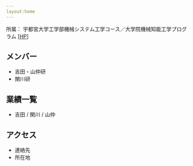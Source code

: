 ```yaml
---
layout:home
---
```

所属： 宇都宮大学工学部機械システム工学コース／大学院機械知能工学プログラム [[HP](http://www.mech.utsunomiya-u.ac.jp/)]

## メンバー
- 吉田・山仲研
- 関川研

## 業績一覧
- 吉田 / 関川 / 山仲

## アクセス
- 連絡先
- 所在地
